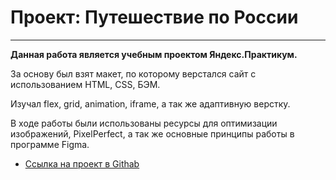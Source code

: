 # Проект: Путешествие по России
___
**Данная работа является учебным проектом Яндекс.Практикум.**

За основу был взят макет, по которому верстался сайт с использованием HTML, CSS, БЭМ.

Изучал flex, grid, animation, iframe, а так же адаптивную верстку.

В ходе работы были использованы ресурсы для оптимизации изображений, PixelPerfect, а так же основные принципы работы в программе Figma.

* [Ссылка на проект в Githab](https://www.figma.com/file/5S2WSbEFL6awjVWJ0NWL8Q/Sprint-3_-Russia-_-desktop-mobile?node-id=28503%3A0)


